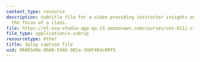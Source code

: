 ```yaml
---
content_type: resource
description: Subtitle file for a video providing instructor insights on clearly communicating
  the focus of a class.
file: https://ol-ocw-studio-app-qa.s3.amazonaws.com/courses/cms-611j-creating-video-games-fall-2014/06065d9e8b08556b901a3ddf464c09f5_T0GdXZusbKI.vtt
file_type: application/x-subrip
resourcetype: Other
title: 3play caption file
uid: 06065d9e-8b08-556b-901a-3ddf464c09f5
---
```

